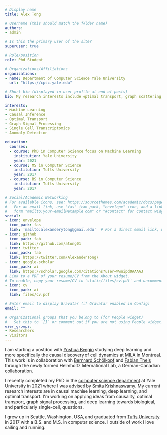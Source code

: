 ```yaml
---
# Display name
title: Alex Tong

# Username (this should match the folder name)
authors:
- admin

# Is this the primary user of the site?
superuser: true

# Role/position
role: Phd Student

# Organizations/Affiliations
organizations:
- name: Department of Computer Science Yale University
  url: "https://cpsc.yale.edu"

# Short bio (displayed in user profile at end of posts)
bio: My research interests include optimal transport, graph scattering, and normalizing flows.

interests:
- Machine Learning
- Causal Inference
- Optimal Transport
- Graph Signal Processing
- Single Cell Transcriptomics
- Anomaly Detection

education:
  courses:
  - course: PhD in Computer Science focus on Machine Learning
    institution: Yale University
    year: 2021
  - course: MS in Computer Science
    institution: Tufts University
    year: 2017
  - course: BS in Computer Science
    institution: Tufts University
    year: 2017

# Social/Academic Networking
# For available icons, see: https://sourcethemes.com/academic/docs/page-builder/#icons
#   For an email link, use "fas" icon pack, "envelope" icon, and a link in the
#   form "mailto:your-email@example.com" or "#contact" for contact widget.
social:
- icon: envelope
  icon_pack: fas
  link: 'mailto:alexanderytong@gmail.edu'  # For a direct email link, use "mailto:test@example.org".
- icon: github
  icon_pack: fab
  link: https://github.com/atong01
- icon: twitter
  icon_pack: fab
  link: https://twitter.com/AlexanderTong7
- icon: google-scholar
  icon_pack: ai
  link: https://scholar.google.com/citations?user=Wwnipd0AAAAJ
# Link to a PDF of your resume/CV from the About widget.
# To enable, copy your resume/CV to `static/files/cv.pdf` and uncomment the lines below.
- icon: cv
  icon_pack: ai
  link: files/cv.pdf

# Enter email to display Gravatar (if Gravatar enabled in Config)
email: ""

# Organizational groups that you belong to (for People widget)
#   Set this to `[]` or comment out if you are not using People widget.
user_groups:
- Researchers
- Visitors
---
```


I am starting a postdoc with [Yoshua Bengio](https://https://yoshuabengio.org) studying deep learning and more specifically the causal discovery of cell dynamics at [MILA](https://mila.quebec/en/) in Montreal. This work is in collaboration with [Bernhard Schölkopf](https://www.is.mpg.de/~bs) and [Fabian Theis](https://www.helmholtz-muenchen.de/icb/institute/staff/staff/ma/2494/index.html) through the newly formed Helmholtz International Lab, a German-Canadian collaboration.

I recently completed my PhD in the [computer science department](https://cpsc.yale.edu) at Yale University in 2021 where I was advised by [Smita Krishnaswamy](https://www.krishnaswamylab.org).
My current research interests are in causal machine learning, deep learning, and optimal transport. 
I'm working on applying ideas from causality, optimal transport, graph signal processing, and deep learning towards biological, and particularly single-cell, questions. 

I grew up in Seattle, Washington, USA, and graduated from [Tufts University](https://www.tufts.edu) in 2017 with a B.S. and M.S. in computer science. I outside of work I love sailing and running.
